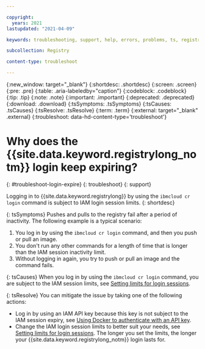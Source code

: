 ```yaml
---

copyright:
  years: 2021
lastupdated: "2021-04-09"

keywords: troubleshooting, support, help, errors, problems, ts, registry, login expire

subcollection: Registry

content-type: troubleshoot

---
```


{:new_window: target="_blank"}
{:shortdesc: .shortdesc}
{:screen: .screen}
{:pre: .pre}
{:table: .aria-labeledby="caption"}
{:codeblock: .codeblock}
{:tip: .tip}
{:note: .note}
{:important: .important}
{:deprecated: .deprecated}
{:download: .download}
{:tsSymptoms: .tsSymptoms}
{:tsCauses: .tsCauses}
{:tsResolve: .tsResolve}
{:term: .term}
{:external: target="_blank" .external}
{:troubleshoot: data-hd-content-type='troubleshoot'}

# Why does the {{site.data.keyword.registrylong_notm}} login keep expiring?
{: #troubleshoot-login-expire}
{: troubleshoot}
{: support}

Logging in to {{site.data.keyword.registrylong}} by using the `ibmcloud cr login` command is subject to IAM login session limits.
{: shortdesc}

{: tsSymptoms}
Pushes and pulls to the registry fail after a period of inactivity. The following example is a typical scenario:

1. You log in by using the `ibmcloud cr login` command, and then you push or pull an image.
2. You don't run any other commands for a length of time that is longer than the IAM session inactivity limit.
3. Without logging in again, you try to push or pull an image and the command fails.

{: tsCauses}
When you log in by using the `ibmcloud cr login` command, you are subject to the IAM session limits, see [Setting limits for login sessions](/docs/account?topic=account-iam-work-sessions).

{: tsResolve}
You can mitigate the issue by taking one of the following actions:

- Log in by using an IAM API key because this key is not subject to the IAM session expiry, see [Using Docker to authenticate with an API key](/docs/Registry?topic=Registry-registry_access#registry_access_apikey_auth_docker).
- Change the IAM login session limits to better suit your needs, see [Setting limits for login sessions](/docs/account?topic=account-iam-work-sessions). The longer you set the limits, the longer your {{site.data.keyword.registrylong_notm}} login lasts for.
